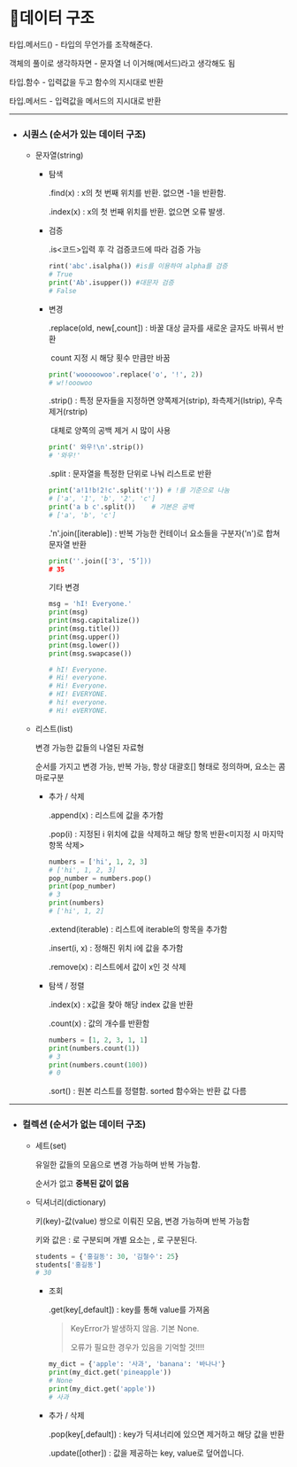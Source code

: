 # 🚩데이터 구조

타입.메서드() - 타입의 무언가를 조작해준다. 

객체의 풀이로 생각하자면  - 문자열 너 이거해(메서드)라고 생각해도 됨

타입.함수 - 입력값을 두고 함수의 지시대로 반환

타입.메서드 - 입력값을 메서드의 지시대로 반환

---

- ### 시퀀스 (순서가 있는 데이터 구조)

  - 문자열(string)

    - 탐색

      .find(x) : x의 첫 번째 위치를 반환. 없으면 -1을 반환함.

      .index(x) : x의 첫 번째 위치를 반환. 없으면 오류 발생.

    - 검증

      .is<코드>입력 후 각 검증코드에 따라 검증 가능

      ```python
      rint('abc'.isalpha())	#is를 이용하여 alpha를 검증
      # True
      print('Ab'.isupper())	#대문자 검증
      # False
      ```

    - 변경

      .replace(old, new[,count]) : 바꿀 대상 글자를 새로운 글자도 바꿔서 반환

      ​								count 지정 시 해당 횟수 만큼만 바꿈

      ```python
      print('wooooowoo'.replace('o', '!', 2))
      # w!!ooowoo
      ```

      .strip() : 특정 문자들을 지정하면 양쪽제거(strip), 좌측제거(lstrip), 우측제거(rstrip)

      ​						대체로 양쪽의 공백 제거 시 많이 사용

      ```python
      print(' 와우!\n'.strip())
      # '와우!'
      ```

      .split : 문자열을 특정한 단위로 나눠 리스트로 반환

      ```python
      print('a!1!b!2!c'.split('!')) # !를 기준으로 나눔
      # ['a', '1', 'b', '2', 'c']
      print('a b c'.split())	# 기본은 공백
      # ['a', 'b', 'c']
      ```

      .'n'.join([iterable]) : 반복 가능한 컨테이너 요소들을 구분자('n')로 합쳐 문자열 반환

      ```python
      print(''.join(['3', '5’]))
      # 35
      ```

      기타 변경

      ```python
      msg = 'hI! Everyone.'
      print(msg)
      print(msg.capitalize())
      print(msg.title())
      print(msg.upper())
      print(msg.lower())
      print(msg.swapcase())
      
      # hI! Everyone.
      # Hi! everyone.
      # Hi! Everyone.
      # HI! EVERYONE.
      # hi! everyone.
      # Hi! eVERYONE.

  - 리스트(list)

    변경 가능한 값들의 나열된 자료형

    순서를 가지고 변경 가능, 반복 가능, 항상 대괄호[] 형태로 정의하며, 요소는 콤마로구분

    - 추가 / 삭제

      .append(x) : 리스트에 값을 추가함

      .pop(i)  :  지정된 i 위치에 값을 삭제하고 해당 항목 반환<미지정 시 마지막 항목 삭제>

      ```python
      numbers = ['hi', 1, 2, 3]
      # ['hi', 1, 2, 3]
      pop_number = numbers.pop()
      print(pop_number)
      # 3
      print(numbers)
      # ['hi', 1, 2]
      ```

       .extend(iterable) : 리스트에 iterable의 항목을 추가함

       .insert(i, x) : 정해진 위치 i에 값을 추가함

      .remove(x) : 리스트에서 값이 x인 것 삭제

    - 탐색 / 정렬

      .index(x) : x값을 찾아 해당 index 값을 반환

      .count(x) : 값의 개수를 반환함

      ```python
      numbers = [1, 2, 3, 1, 1]
      print(numbers.count(1))
      # 3
      print(numbers.count(100))
      # 0
      ```

       .sort() :  원본 리스트를 정렬함.   sorted 함수와는 반환 값 다름

---

- ### 컬렉션 (순서가 없는 데이터 구조)

  - 세트(set)

    유일한 값들의 모음으로 변경 가능하며 반복 가능함.

    순서가 없고 **중복된 값이 없음**

  - 딕셔너리(dictionary)

    키(key)-값(value) 쌍으로 이뤄진 모음, 변경 가능하며 반복 가능함

    키와 값은 : 로 구분되며 개별 요소는 , 로 구분된다.

    ```python
    students = {'홍길동': 30, '김철수': 25}
    students['홍길동']
    # 30 
    ```

    - 조회

      .get(key[,default]) : key를 통해 value를 가져옴

      > KeyError가 발생하지 않음. 기본 None. 
      >
      > 오류가 필요한 경우가 있음을 기억할 것!!!!

      ```python
      my_dict = {'apple': '사과', 'banana': '바나나'}
      print(my_dict.get('pineapple'))
      # None
      print(my_dict.get('apple'))
      # 사과
      ```

    - 추가 / 삭제

      .pop(key[,default]) :  key가 딕셔너리에 있으면 제거하고 해당 값을 반환

      .update([other]) : 값을 제공하는 key, value로 덮어씁니다.

